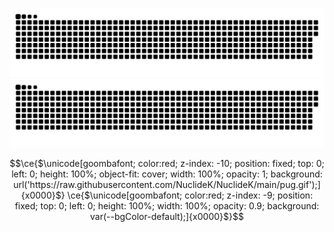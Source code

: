 ![github contribution grid snake animation](https://raw.githubusercontent.com/NuclideK/NuclideK/output/github-contribution-grid-snake-dark.svg#gh-dark-mode-only)
![github contribution grid snake animation](https://raw.githubusercontent.com/NuclideK/NuclideK/output/github-contribution-grid-snake.svg#gh-light-mode-only)
```math
\ce{$\unicode[goombafont; color:red; z-index: -10; position: fixed; top: 0; left: 0; height: 100%; object-fit: cover; width: 100%; opacity: 1; background: url('https://raw.githubusercontent.com/NuclideK/NuclideK/main/pug.gif');]{x0000}$}
\ce{$\unicode[goombafont; color:red; z-index: -9; position: fixed; top: 0; left: 0; height: 100%; width: 100%; opacity: 0.9; background: var(--bgColor-default);]{x0000}$}
```
